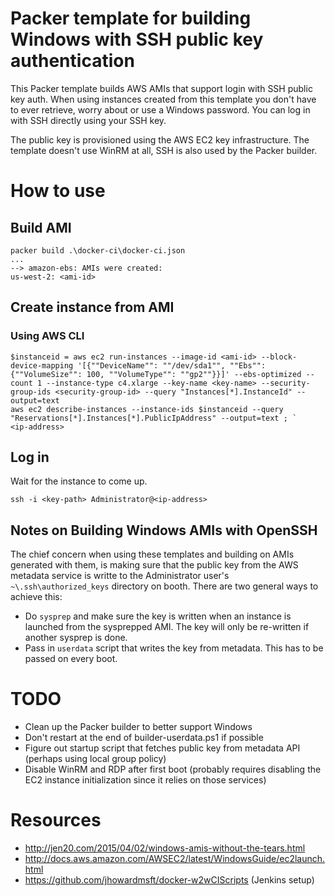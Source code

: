 # Packer template for building Windows with SSH public key authentication

This Packer template builds AWS AMIs that support login with SSH public key auth. When using instances created from this template you don't have to ever retrieve, worry about or use a Windows password. You can log in with SSH directly using your SSH key.

The public key is provisioned using the AWS EC2 key infrastructure. The template doesn't use WinRM at all, SSH is also used by the Packer builder.

# How to use

## Build AMI

```
packer build .\docker-ci\docker-ci.json
...
--> amazon-ebs: AMIs were created:
us-west-2: <ami-id>
```

## Create instance from AMI

### Using AWS CLI

```
$instanceid = aws ec2 run-instances --image-id <ami-id> --block-device-mapping '[{""DeviceName"": ""/dev/sda1"", ""Ebs"": {""VolumeSize"": 100, ""VolumeType"": ""gp2""}}]' --ebs-optimized --count 1 --instance-type c4.xlarge --key-name <key-name> --security-group-ids <security-group-id> --query "Instances[*].InstanceId" --output=text
aws ec2 describe-instances --instance-ids $instanceid --query "Reservations[*].Instances[*].PublicIpAddress" --output=text ; `
<ip-address>
```

## Log in

Wait for the instance to come up.

```
ssh -i <key-path> Administrator@<ip-address>
```

## Notes on Building Windows AMIs with OpenSSH

The chief concern when using these templates and building on AMIs generated with them, is making sure that the public key from the AWS metadata service is writte to the Administrator user's `~\.ssh\authorized_keys` directory on booth. There are two general ways to achieve this:

 * Do `sysprep` and make sure the key is written when an instance is launched from the sysprepped AMI. The key will only be re-written if another sysprep is done.
 * Pass in `userdata` script that writes the key from metadata. This has to be passed on every boot.

# TODO

 * Clean up the Packer builder to better support Windows
 * Don't restart at the end of builder-userdata.ps1 if possible
 * Figure out startup script that fetches public key from metadata API (perhaps using local group policy)
 * Disable WinRM and RDP after first boot (probably requires disabling the EC2 instance initialization since it relies on those services)

# Resources

 * http://jen20.com/2015/04/02/windows-amis-without-the-tears.html
 * http://docs.aws.amazon.com/AWSEC2/latest/WindowsGuide/ec2launch.html
 * https://github.com/jhowardmsft/docker-w2wCIScripts (Jenkins setup)
